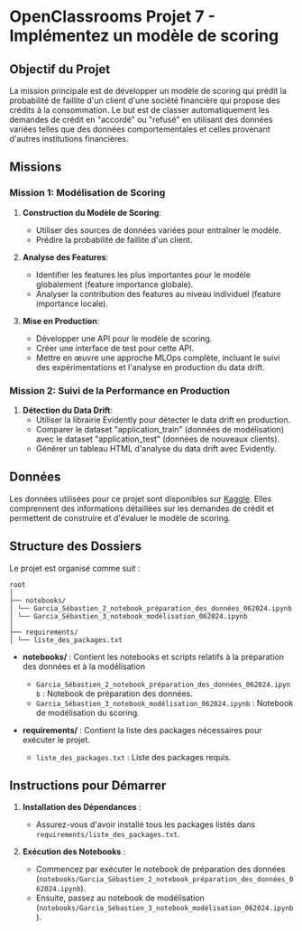 # OpenClassrooms Projet 7 - Implémentez un modèle de scoring

## Objectif du Projet

La mission principale est de développer un modèle de scoring qui prédit la probabilité de faillite d'un client d'une société financière qui propose des crédits à la consommation. Le but est de classer automatiquement les demandes de crédit en "accordé" ou "refusé" en utilisant des données variées telles que des données comportementales et celles provenant d'autres institutions financières.

## Missions

### Mission 1: Modélisation de Scoring

1. **Construction du Modèle de Scoring**: 
   - Utiliser des sources de données variées pour entraîner le modèle.
   - Prédire la probabilité de faillite d'un client.

2. **Analyse des Features**:
   - Identifier les features les plus importantes pour le modèle globalement (feature importance globale).
   - Analyser la contribution des features au niveau individuel (feature importance locale).

3. **Mise en Production**:
   - Développer une API pour le modèle de scoring.
   - Créer une interface de test pour cette API.
   - Mettre en œuvre une approche MLOps complète, incluant le suivi des expérimentations et l'analyse en production du data drift.

### Mission 2: Suivi de la Performance en Production

1. **Détection du Data Drift**:
   - Utiliser la librairie Evidently pour détecter le data drift en production.
   - Comparer le dataset "application_train" (données de modélisation) avec le dataset "application_test" (données de nouveaux clients).
   - Générer un tableau HTML d'analyse du data drift avec Evidently.

## Données

Les données utilisées pour ce projet sont disponibles sur [Kaggle](https://www.kaggle.com/c/home-credit-default-risk/data). Elles comprennent des informations détaillées sur les demandes de crédit et permettent de construire et d'évaluer le modèle de scoring.

## Structure des Dossiers

Le projet est organisé comme suit :

``` 
root
│
├── notebooks/
│ └── Garcia_Sébastien_2_notebook_préparation_des_données_062024.ipynb
│ └── Garcia_Sébastien_3_notebook_modélisation_062024.ipynb
│
├── requirements/
│ └── liste_des_packages.txt
```

- **notebooks/** : Contient les notebooks et scripts relatifs à la préparation des données et à la modélisation
  - `Garcia_Sébastien_2_notebook_préparation_des_données_062024.ipynb` : Notebook de préparation des données.
  - `Garcia_Sébastien_3_notebook_modélisation_062024.ipynb` : Notebook de modélisation du scoring.

- **requirements/** : Contient la liste des packages nécessaires pour exécuter le projet.
  - `liste_des_packages.txt` : Liste des packages requis.

## Instructions pour Démarrer

1. **Installation des Dépendances** :
   - Assurez-vous d'avoir installé tous les packages listés dans `requirements/liste_des_packages.txt`.

2. **Exécution des Notebooks** :
   - Commencez par exécuter le notebook de préparation des données (`notebooks/Garcia_Sébastien_2_notebook_préparation_des_données_062024.ipynb`).
   - Ensuite, passez au notebook de modélisation (`notebooks/Garcia_Sébastien_3_notebook_modélisation_062024.ipynb`).
